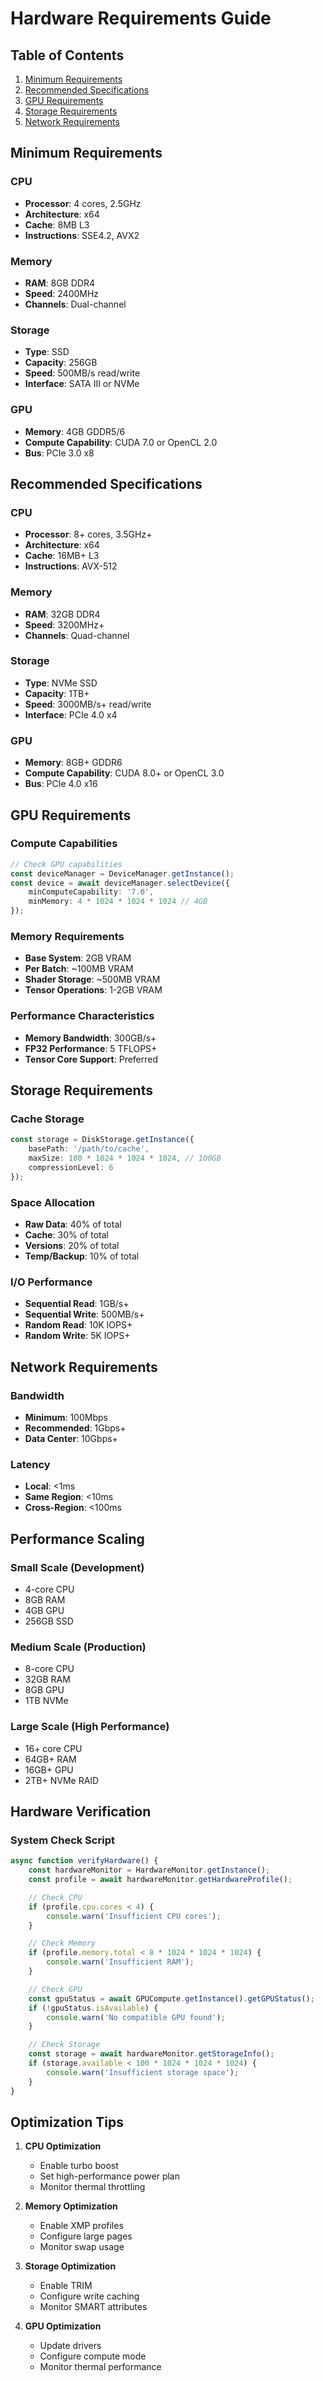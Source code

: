 # Hardware Requirements Guide

## Table of Contents
1. [Minimum Requirements](#minimum-requirements)
2. [Recommended Specifications](#recommended-specifications)
3. [GPU Requirements](#gpu-requirements)
4. [Storage Requirements](#storage-requirements)
5. [Network Requirements](#network-requirements)

## Minimum Requirements

### CPU
- **Processor**: 4 cores, 2.5GHz
- **Architecture**: x64
- **Cache**: 8MB L3
- **Instructions**: SSE4.2, AVX2

### Memory
- **RAM**: 8GB DDR4
- **Speed**: 2400MHz
- **Channels**: Dual-channel

### Storage
- **Type**: SSD
- **Capacity**: 256GB
- **Speed**: 500MB/s read/write
- **Interface**: SATA III or NVMe

### GPU
- **Memory**: 4GB GDDR5/6
- **Compute Capability**: CUDA 7.0 or OpenCL 2.0
- **Bus**: PCIe 3.0 x8

## Recommended Specifications

### CPU
- **Processor**: 8+ cores, 3.5GHz+
- **Architecture**: x64
- **Cache**: 16MB+ L3
- **Instructions**: AVX-512

### Memory
- **RAM**: 32GB DDR4
- **Speed**: 3200MHz+
- **Channels**: Quad-channel

### Storage
- **Type**: NVMe SSD
- **Capacity**: 1TB+
- **Speed**: 3000MB/s+ read/write
- **Interface**: PCIe 4.0 x4

### GPU
- **Memory**: 8GB+ GDDR6
- **Compute Capability**: CUDA 8.0+ or OpenCL 3.0
- **Bus**: PCIe 4.0 x16

## GPU Requirements

### Compute Capabilities
```typescript
// Check GPU capabilities
const deviceManager = DeviceManager.getInstance();
const device = await deviceManager.selectDevice({
    minComputeCapability: '7.0',
    minMemory: 4 * 1024 * 1024 * 1024 // 4GB
});
```

### Memory Requirements
- **Base System**: 2GB VRAM
- **Per Batch**: ~100MB VRAM
- **Shader Storage**: ~500MB VRAM
- **Tensor Operations**: 1-2GB VRAM

### Performance Characteristics
- **Memory Bandwidth**: 300GB/s+
- **FP32 Performance**: 5 TFLOPS+
- **Tensor Core Support**: Preferred

## Storage Requirements

### Cache Storage
```typescript
const storage = DiskStorage.getInstance({
    basePath: '/path/to/cache',
    maxSize: 100 * 1024 * 1024 * 1024, // 100GB
    compressionLevel: 6
});
```

### Space Allocation
- **Raw Data**: 40% of total
- **Cache**: 30% of total
- **Versions**: 20% of total
- **Temp/Backup**: 10% of total

### I/O Performance
- **Sequential Read**: 1GB/s+
- **Sequential Write**: 500MB/s+
- **Random Read**: 10K IOPS+
- **Random Write**: 5K IOPS+

## Network Requirements

### Bandwidth
- **Minimum**: 100Mbps
- **Recommended**: 1Gbps+
- **Data Center**: 10Gbps+

### Latency
- **Local**: <1ms
- **Same Region**: <10ms
- **Cross-Region**: <100ms

## Performance Scaling

### Small Scale (Development)
- 4-core CPU
- 8GB RAM
- 4GB GPU
- 256GB SSD

### Medium Scale (Production)
- 8-core CPU
- 32GB RAM
- 8GB GPU
- 1TB NVMe

### Large Scale (High Performance)
- 16+ core CPU
- 64GB+ RAM
- 16GB+ GPU
- 2TB+ NVMe RAID

## Hardware Verification

### System Check Script
```typescript
async function verifyHardware() {
    const hardwareMonitor = HardwareMonitor.getInstance();
    const profile = await hardwareMonitor.getHardwareProfile();

    // Check CPU
    if (profile.cpu.cores < 4) {
        console.warn('Insufficient CPU cores');
    }

    // Check Memory
    if (profile.memory.total < 8 * 1024 * 1024 * 1024) {
        console.warn('Insufficient RAM');
    }

    // Check GPU
    const gpuStatus = await GPUCompute.getInstance().getGPUStatus();
    if (!gpuStatus.isAvailable) {
        console.warn('No compatible GPU found');
    }

    // Check Storage
    const storage = await hardwareMonitor.getStorageInfo();
    if (storage.available < 100 * 1024 * 1024 * 1024) {
        console.warn('Insufficient storage space');
    }
}
```

## Optimization Tips

1. **CPU Optimization**
   - Enable turbo boost
   - Set high-performance power plan
   - Monitor thermal throttling

2. **Memory Optimization**
   - Enable XMP profiles
   - Configure large pages
   - Monitor swap usage

3. **Storage Optimization**
   - Enable TRIM
   - Configure write caching
   - Monitor SMART attributes

4. **GPU Optimization**
   - Update drivers
   - Configure compute mode
   - Monitor thermal performance

